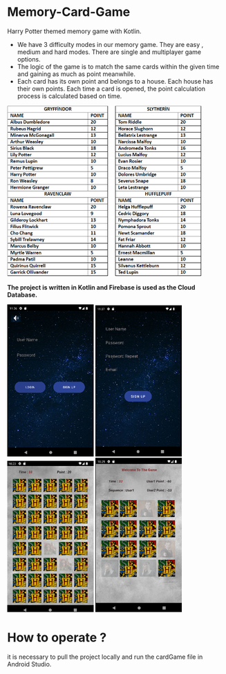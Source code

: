 # Memory-Card-Game

Harry Potter themed memory game with Kotlin.

- We have 3 difficulty modes in our memory game. They are easy , medium and hard modes. There are single and multiplayer game options.
- The logic of the game is to match the same cards within the given time and gaining as much as point meanwhile. 
- Each card has its own point and belongs to a house. Each house has their own points. Each time a card is opened, the point calculation process is calculated based on time.
<img src="CardGame/images/imagePoint.png" width="450">

**The project is written in Kotlin and Firebase is used as the Cloud Database.**

<img src="CardGame/images/image1.png" width="200"> <img src="CardGame/images/image2.png" width="200"> <img src="CardGame/images/image3.png" width="200">
<img src="CardGame/images/image4.png" width="200"> 

# How to operate ?
it is necessary to pull the project locally and run the cardGame file in Android Studio.
